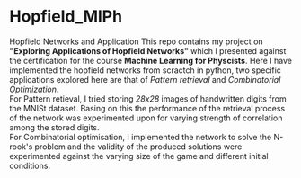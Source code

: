 # Hopfield_MlPh
Hopfield Networks and Application
This repo contains my project on **"Exploring Applications of Hopfield Networks"** which I presented against the certification for the course **Machine Learning for Physcists**.
Here I have implemented the hopfield networks from scractch in python, two specific applications explored here are that of *Pattern retrieval* and *Combinatorial Optimization*.
\
For Pattern retieval, I tried storing *28x28* images of handwritten digits from the MNISt dataset. Basing on this the performance of the retrieval process of the network was experimented upon for varying strength of correlation among the stored digits.
\
For Combinatorial optimisation, I implemented the network to solve the N-rook's problem and the validity of the produced solutions were experimented against the varying size of the game and different initial conditions. 
